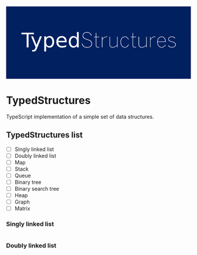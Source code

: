 
![TypedStructures](./images/TypedStructures.png)

# TypedStructures

TypeScript implementation of a simple set of data structures.

## TypedStructures list

- [ ] Singly linked list
- [ ] Doubly linked list
- [ ] Map
- [ ] Stack
- [ ] Queue
- [ ] Binary tree
- [ ] Binary search tree
- [ ] Heap
- [ ] Graph
- [ ] Matrix

### Singly linked list

```ts
```

### Doubly linked list

```ts
```
